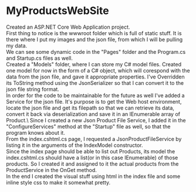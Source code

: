 # MyProductsWebSite
Created an ASP.NET Core Web Application project.\
First thing to notice is the wwwroot folder which is full of static stuff. It is there where I put my images and the json file, from which I will be pulling my data.\
We can see some dynamic code in the "Pages" folder and the Program.cs and Startup.cs files as well.\
Created a "Models" folder, where I can store my C# model files. Created one model for now in the form of a C# object, which will corespond with the data from the json file, and gave it appropriate properties. I've Overridden its ToString method using the JsonSerializer so that I can convert it to the json file string format.\
In order for the code to be maintainable for the future as well I've added a Service for the json file. It's purpose is to get the Web host environment, locate the json file and get its filepath so that we can retrieve its data, convert it back via deserialization and save it in an IEnumerable array of Product.\ 
Since I created a new Json Product File Service, I added it in the "ConfigureServices" method at the "Startup" file as well, so that the program knows about it.\
From the index.cshtml.cs page, I requested a JsonProductFileService by listing it in the arguments of the IndexModel constructor.\
Since the index page should be able to list out Products, its model the index.cshtml.cs should have a list(or in this case IEnumerable) of those products. So I created it and assigned to it the actual products from the ProductService in the OnGet method.\
In the end I created the visual stuff using html in the index file and some inline style css to make it somewhat pretty.
